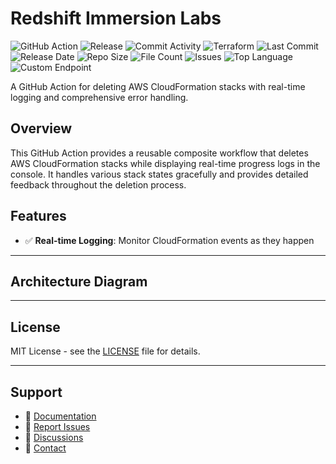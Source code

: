 # Redshift Immersion Labs

![GitHub Action](https://img.shields.io/badge/GitHub-Action-blue?logo=github)&nbsp;![Release](https://github.com/subhamay-bhattacharyya/2501-redshift-tf/actions/workflows/release.yaml/badge.svg)&nbsp;![Commit Activity](https://img.shields.io/github/commit-activity/t/subhamay-bhattacharyya/2501-redshift-tf)&nbsp;![Terraform](https://img.shields.io/badge/AWS-Terraform-orange?logo=amazonaws)&nbsp;![Last Commit](https://img.shields.io/github/last-commit/subhamay-bhattacharyya/2501-redshift-tf)&nbsp;![Release Date](https://img.shields.io/github/release-date/subhamay-bhattacharyya/2501-redshift-tf)&nbsp;![Repo Size](https://img.shields.io/github/repo-size/subhamay-bhattacharyya/2501-redshift-tf)&nbsp;![File Count](https://img.shields.io/github/directory-file-count/subhamay-bhattacharyya/2501-redshift-tf)&nbsp;![Issues](https://img.shields.io/github/issues/subhamay-bhattacharyya/2501-redshift-tf)&nbsp;![Top Language](https://img.shields.io/github/languages/top/subhamay-bhattacharyya/2501-redshift-tf)&nbsp;![Custom Endpoint](https://img.shields.io/endpoint?url=https://gist.githubusercontent.com/bsubhamay/fcc66c7aa2eae11f69a6f978dacc4c5b/raw/2501-redshift-tf.json?)


A GitHub Action for deleting AWS CloudFormation stacks with real-time logging and comprehensive error handling.

## Overview

This GitHub Action provides a reusable composite workflow that deletes AWS CloudFormation stacks while displaying real-time progress logs in the console. It handles various stack states gracefully and provides detailed feedback throughout the deletion process.

## Features

- ✅ **Real-time Logging**: Monitor CloudFormation events as they happen

---

## Architecture Diagram


---

## License

MIT License - see the [LICENSE](LICENSE) file for details.

---

## Support

- 📖 [Documentation](https://github.com/subhamay-bhattacharyya/2501-redshift-tf/wiki)
- 🐛 [Report Issues](https://github.com/subhamay-bhattacharyya/2501-redshift-tf/issues)
- 💬 [Discussions](https://github.com/subhamay-bhattacharyya/2501-redshift-tf/discussions)
- 📧 [Contact](mailto:support@subhamay.aws@gmail.com)